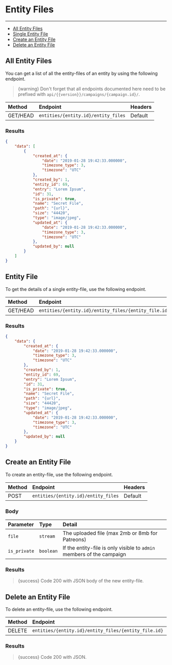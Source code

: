 # Entity Files

---

- [All Entity Files](#all-entity-files)
- [Single Entity File](#entity-file)
- [Create an Entity File](#create-entity-file)
- [Delete an Entity File](#delete-entity-file)

<a name="all-entity-files"></a>
## All Entity Files

You can get a list of all the entity-files of an entity by using the following endpoint.

> {warning} Don't forget that all endpoints documented here need to be prefixed with `api/{{version}}/campaigns/{campaign.id}/`.


| Method | Endpoint| Headers |
| :- |   :-   |  :-  |
| GET/HEAD | `entities/{entity.id}/entity_files` | Default |

### Results
```json
{
    "data": [
        {
            "created_at": {
                "date": "2019-01-28 19:42:33.000000",
                "timezone_type": 3,
                "timezone": "UTC"
            },
            "created_by": 1,
            "entity_id": 69,
            "entry": "Lorem Ipsum",
            "id": 31,
            "is_private": true,
            "name": "Secret File",
            "path": "{url}",
            "size": "44420",
            "type": "image/jpeg",
            "updated_at": {
                "date": "2019-01-28 19:42:33.000000",
                "timezone_type": 3,
                "timezone": "UTC"
            },
            "updated_by": null
        }
    ]
}
```


<a name="entity-file"></a>
## Entity File

To get the details of a single entity-file, use the following endpoint.

| Method | Endpoint| Headers |
| :- |   :-   |  :-  |
| GET/HEAD | `entities/{entity.id}/entity_files/{entity_file.id}` | Default |

### Results
```json
{
    "data": {
        "created_at": {
            "date": "2019-01-28 19:42:33.000000",
            "timezone_type": 3,
            "timezone": "UTC"
        },
        "created_by": 1,
        "entity_id": 69,
        "entry": "Lorem Ipsum",
        "id": 31,
        "is_private": true,
        "name": "Secret File",
        "path": "{url}",
        "size": "44420",
        "type": "image/jpeg",
        "updated_at": {
            "date": "2019-01-28 19:42:33.000000",
            "timezone_type": 3,
            "timezone": "UTC"
        },
        "updated_by": null
    }
}
```


<a name="create-entity-file"></a>
## Create an Entity File

To create an entity-file, use the following endpoint.

| Method | Endpoint| Headers |
| :- |   :-   |  :-  |
| POST | `entities/{entity.id}/entity_files` | Default |

### Body

| Parameter | Type | Detail |
| :- |   :-   |  :-  |
| `file` | `stream` | The uploaded file (max 2mb or 8mb for Patreons) |
| `is_private` | `boolean` | If the entity-file is only visible to `admin` members of the campaign |

### Results

> {success} Code 200 with JSON body of the new entity-file.


<a name="delete-entity-file"></a>
## Delete an Entity File

To delete an entity-file, use the following endpoint.

| Method | Endpoint| Headers |
| :- |   :-   |  :-  |
| DELETE | `entities/{entity.id}/entity_files/{entity_file.id}` | Default |

### Results

> {success} Code 200 with JSON.
